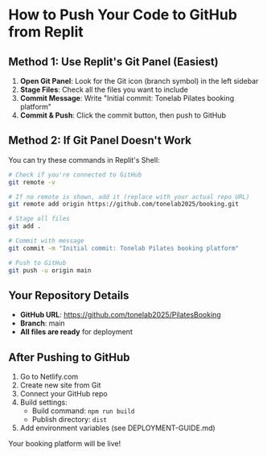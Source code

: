 # How to Push Your Code to GitHub from Replit

## Method 1: Use Replit's Git Panel (Easiest)

1. **Open Git Panel**: Look for the Git icon (branch symbol) in the left sidebar
2. **Stage Files**: Check all the files you want to include
3. **Commit Message**: Write "Initial commit: Tonelab Pilates booking platform"
4. **Commit & Push**: Click the commit button, then push to GitHub

## Method 2: If Git Panel Doesn't Work

You can try these commands in Replit's Shell:

```bash
# Check if you're connected to GitHub
git remote -v

# If no remote is shown, add it (replace with your actual repo URL)
git remote add origin https://github.com/tonelab2025/booking.git

# Stage all files
git add .

# Commit with message
git commit -m "Initial commit: Tonelab Pilates booking platform"

# Push to GitHub
git push -u origin main
```

## Your Repository Details

- **GitHub URL**: https://github.com/tonelab2025/PilatesBooking
- **Branch**: main
- **All files are ready** for deployment

## After Pushing to GitHub

1. Go to Netlify.com
2. Create new site from Git
3. Connect your GitHub repo
4. Build settings:
   - Build command: `npm run build`
   - Publish directory: `dist`
5. Add environment variables (see DEPLOYMENT-GUIDE.md)

Your booking platform will be live!
